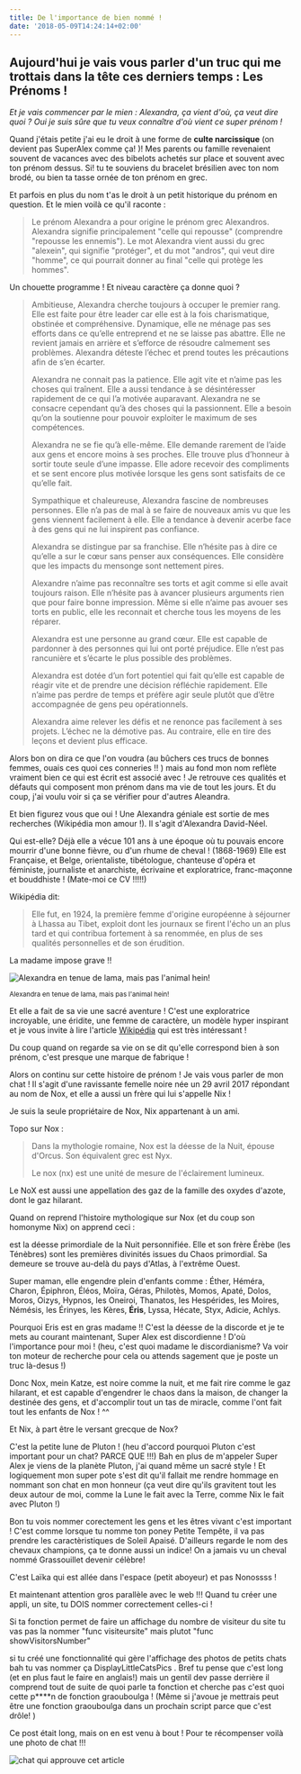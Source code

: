 ```yaml
---
title: De l'importance de bien nommé !
date: '2018-05-09T14:24:14+02:00'
---
```

## Aujourd'hui je vais vous parler d'un truc qui me trottais dans la tête ces derniers temps : Les Prénoms !

_Et je vais commencer par le mien : Alexandra, ça vient d'où, ça veut dire quoi ? Oui je suis sûre que tu veux connaître d'où vient ce super prénom !_

Quand j'étais petite j'ai eu le droit à une forme de **culte narcissique** (on devient pas SuperAlex comme ça! )! Mes parents ou famille revenaient souvent de vacances avec des bibelots achetés sur place et souvent avec ton prénom dessus. Si! tu te souviens du bracelet brésilien avec ton nom brodé, ou bien ta tasse ornée de ton prénom en grec.

Et parfois en plus du nom t'as le droit à un petit historique du prénom en question. Et le mien voilà ce qu'il raconte :

> Le prénom Alexandra a pour origine le prénom grec Alexandros. Alexandra signifie principalement "celle qui repousse" (comprendre "repousse les ennemis"). Le mot Alexandra vient aussi du grec "alexein", qui signifie "protéger", et du mot "andros", qui veut dire "homme", ce qui pourrait donner au final "celle qui protège les hommes".

Un chouette programme ! Et niveau caractère ça donne quoi ?

> Ambitieuse, Alexandra cherche toujours à occuper le premier rang. Elle est faite pour être leader car elle est à la fois charismatique, obstinée et compréhensive. Dynamique, elle ne ménage pas ses efforts dans ce qu’elle entreprend et ne se laisse pas abattre. Elle ne revient jamais en arrière et s’efforce de résoudre calmement ses problèmes. Alexandra déteste l’échec et prend toutes les précautions afin de s’en écarter.
>
> Alexandra ne connait pas la patience. Elle agit vite et n’aime pas les choses qui traînent. Elle a aussi tendance à se désintéresser rapidement de ce qui l’a motivée auparavant. Alexandra ne se consacre cependant qu’à des choses qui la passionnent. Elle a besoin qu’on la soutienne pour pouvoir exploiter le maximum de ses compétences.
>
> Alexandra ne se fie qu’à elle-même. Elle demande rarement de l’aide aux gens et encore moins à ses proches. Elle trouve plus d’honneur à sortir toute seule d’une impasse. Elle adore recevoir des compliments et se sent encore plus motivée lorsque les gens sont satisfaits de ce qu’elle fait.
>
> Sympathique et chaleureuse, Alexandra fascine de nombreuses personnes. Elle n’a pas de mal à se faire de nouveaux amis vu que les gens viennent facilement à elle. Elle a tendance à devenir acerbe face à des gens qui ne lui inspirent pas confiance.
>
> Alexandra se distingue par sa franchise. Elle n’hésite pas à dire ce qu’elle a sur le cœur sans penser aux conséquences. Elle considère que les impacts du mensonge sont nettement pires.
>
> Alexandre n’aime pas reconnaître ses torts et agit comme si elle avait toujours raison. Elle n’hésite pas à avancer plusieurs arguments rien que pour faire bonne impression. Même si elle n’aime pas avouer ses torts en public, elle les reconnait et cherche tous les moyens de les réparer.
>
> Alexandra est une personne au grand cœur. Elle est capable de pardonner à des personnes qui lui ont porté préjudice. Elle n’est pas rancunière et s’écarte le plus possible des problèmes.
>
> Alexandra est dotée d’un fort potentiel qui fait qu’elle est capable de réagir vite et de prendre une décision réfléchie rapidement. Elle n’aime pas perdre de temps et préfère agir seule plutôt que d’être accompagnée de gens peu opérationnels.
>
> Alexandra aime relever les défis et ne renonce pas facilement à ses projets. L’échec ne la démotive pas. Au contraire, elle en tire des leçons et devient plus efficace.

Alors bon on dira ce que l'on voudra (au bûchers ces trucs de bonnes femmes, ouais ces quoi ces conneries !! ) mais au fond mon nom reflète vraiment bien ce qui est écrit est associé avec ! Je retrouve ces qualités et défauts qui composent mon prénom dans ma vie de tout les jours. Et du coup, j'ai voulu voir si ça se vérifier pour d'autres Aleandra.

Et bien figurez vous que oui ! Une Alexandra géniale est sortie de mes recherches (Wikipédia mon amour !). Il s'agit d'Alexandra David-Néel.

Qui est-elle? Déjà elle a vécue 101 ans à une époque où tu pouvais encore mourrir d'une bonne fièvre, ou d'un rhume de cheval ! (1868-1969) Elle est Française, et Belge, orientaliste, tibétologue, chanteuse d'opéra et féministe, journaliste et anarchiste, écrivaine et exploratrice, franc-maçonne et bouddhiste ! (Mate-moi ce CV !!!!!)

Wikipédia dit: 

> Elle fut, en 1924, la première femme d'origine européenne à séjourner à Lhassa au Tibet, exploit dont les journaux se firent l'écho un an plus tard et qui contribua fortement à sa renommée, en plus de ses qualités personnelles et de son érudition.

La madame impose grave !!

<img src="https://upload.wikimedia.org/wikipedia/commons/8/8c/Alexandra_David-Neels.jpg" alt="Alexandra en tenue de lama, mais pas l'animal hein!">

<small>Alexandra en tenue de lama, mais pas l'animal hein!</small>

Et elle a fait de sa vie une sacré aventure ! C'est une exploratrice incroyable, une éridite, une femme de caractère, un modèle hyper inspirant et je vous invite à lire l'article [Wikipédia](https://fr.wikipedia.org/wiki/Alexandra_David-N%C3%A9el) qui est très intéressant !

Du coup quand on regarde sa vie on se dit qu'elle correspond bien à son prénom, c'est presque une marque de fabrique !

Alors on continu sur cette histoire de prénom ! Je vais vous parler de mon chat ! Il s'agit d'une ravissante femelle noire née un 29 avril 2017 répondant au nom de Nox, et elle a aussi un frère qui lui s'appelle Nix !

Je suis la seule propriétaire de Nox, Nix appartenant à un ami.

Topo sur Nox :

> Dans la mythologie romaine, Nox est la déesse de la Nuit, épouse d'Orcus. Son équivalent grec est Nyx.
>
> Le nox (nx) est une unité de mesure de l'éclairement lumineux.

Le NoX est aussi une appellation des gaz de la famille des oxydes d'azote, dont le gaz hilarant.

Quand on reprend l'histoire mythologique sur Nox (et du coup son homonyme Nix) on apprend ceci :

 est la déesse primordiale de la Nuit personnifiée. Elle et son frère Érèbe (les Ténèbres) sont les premières divinités issues du Chaos primordial. Sa demeure se trouve au-delà du pays d'Atlas, à l'extrême Ouest.

Super maman, elle engendre plein d'enfants comme : Éther, Héméra, Charon, Épiphron, Éléos, Moïra, Géras, Philotès, Momos, Apaté, Dolos, Moros, Oizys, Hypnos, les Oneiroi, Thanatos, les Hespérides, les Moires, Némésis, les Érinyes, les Kères, **Éris**, Lyssa, Hécate, Styx, Adicie, Achlys.

Pourquoi Eris est en gras madame !! C'est la déesse de la discorde et je te mets au courant maintenant, Super Alex est discordienne ! D'où l'importance pour moi ! (heu, c'est quoi madame le discordianisme? Va voir ton moteur de recherche pour cela ou attends sagement que je poste un truc là-desus !)

Donc Nox, mein Katze, est noire comme la nuit, et me fait rire comme le gaz hilarant, et est capable d'engendrer le chaos dans la maison, de changer la destinée des gens, et d'accomplir tout un tas de miracle, comme l'ont fait tout les enfants de Nox ! ^^

Et Nix, à part être le versant grecque de Nox? 

C'est la petite lune de Pluton ! (heu d'accord pourquoi Pluton c'est important pour un chat? PARCE QUE !!!) Bah en plus de m'appeler Super Alex je viens de la planète Pluton, j'ai quand même un sacré style ! Et logiquement mon super pote s'est dit qu'il fallait me rendre hommage en nommant son chat en mon honneur (ça veut dire qu'ils gravitent tout les deux autour de moi, comme la Lune le fait avec la Terre, comme Nix le fait avec Pluton !)

Bon tu vois nommer corectement les gens et les êtres vivant c'est important ! C'est comme lorsque tu nomme ton poney Petite Tempête, il va pas prendre les caractèristiques de Soleil Apaisé. D'ailleurs regarde le nom des chevaux champions, ça te donne aussi un indice! On a jamais vu un cheval nommé Grassouillet devenir célèbre!

C'est Laïka qui est allée dans l'espace (petit aboyeur) et pas Nonossss !

Et maintenant attention gros parallèle avec le web !!! Quand tu créer une appli, un site, tu DOIS nommer correctement celles-ci ! 

Si ta fonction permet de faire un affichage du nombre de visiteur du site tu vas pas la nommer "func visiteursite" mais plutot "func showVisitorsNumber" 

si tu créé une fonctionnalité qui gère l'affichage des photos de petits chats bah tu vas nommer ça DisplayLittleCatsPics . Bref tu pense que c'est long (et en plus faut le faire en anglais!) mais un gentil dev passe derrière il comprend tout de suite de quoi parle ta fonction et cherche pas c'est quoi cette p\*\*\*\*n de fonction graouboulga ! (Même si j'avoue je mettrais peut être une fonction graouboulga dans un prochain script parce que c'est drôle! )

Ce post était long, mais on en est venu à bout ! Pour te récompenser voilà une photo de chat !!!

<img src="https://media.giphy.com/media/eUQVeW0WEwGxq/giphy.gif" alt="chat qui approuve cet article">
